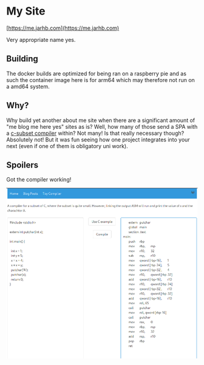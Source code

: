 # My Site

[https://me.jarhb.com](https://me.jarhb.com)

Very appropriate name yes.

## Building
The docker builds are optimized for being ran on a raspberry pie and
as such the container image here is for arm64 which may therefore not run on a amd64 system.

## Why?
Why build yet another about me site when there are a significant amount of "me blog me here yes" sites as is?
Well, how many of those send a SPA with a [c-subset compiler](https://gitlab.com/arxra/my-cigrid-compiler) within? Not many!
Is that really necessary though? Absolutely not! But it was fun seeing how one project integrates into your next (even if one of them is obligatory uni work).

## Spoilers
Got the compiler working! 

![a picture of the site](./static/1627128923_screenshot.png)

